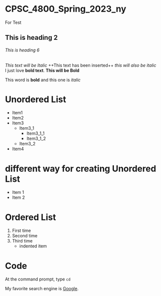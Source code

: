 # CPSC_4800_Spring_2023_ny
For Test


## This is heading 2
###### This is heading 6

*This text will be Italic*
++This text has been inserted++
_this will also be italic_
I just love **bold text**.
__This will be Bold__

This word is **bold** and this one is *italic*

# Unordered List
* Item1
* Item2
* Item3
    * Item3_1
        - Item3_1_1
        - Item3_1_2
    * Item3_2
* Item4
# different way for creating Unordered List
- Item 1
- Item 2
# Ordered List
1. First time
2. Second time
3. Third time
    - indented item
# Code
At the command prompt, type `cd`

My favorite search engine is [Google](https://www.google.com).

